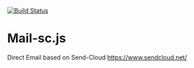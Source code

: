 [![Build Status](https://travis-ci.org/danielsss/mail-sc.js.svg?branch=master)](https://travis-ci.org/danielsss/mail-sc.js)

# Mail-sc.js

Direct Email based on Send-Cloud https://www.sendcloud.net/
